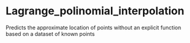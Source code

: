 # Lagrange_polinomial_interpolation
 Predicts the approximate location of points without an explicit function based on a dataset of known points

